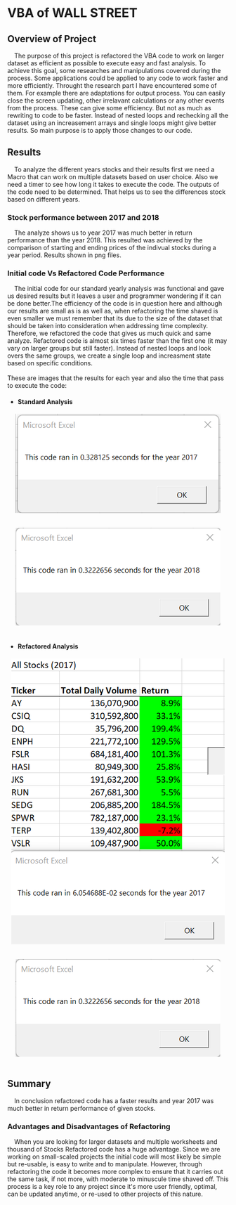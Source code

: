 # VBA of WALL STREET
## Overview of Project
&nbsp;&nbsp;&nbsp;&nbsp;The purpose of this project is refactored the VBA code to work on larger dataset as efficient as possible to execute easy and fast analysis. To achieve this goal, some researches and manipulations covered during the process.  Some applications could be applied to any code to work faster and more efficiently. Throught the research part I have encountered some of them. For example there are adaptations for output process. You can easily close the screen updating, other irrelavant calculations or any other events from the process. These can give some efficiency. But not as much as rewriting to code to be faster. Instead of nested loops and rechecking all the dataset using an increasement arrays and single loops might give better results. So main purpose is to apply those changes to our code.
## Results
&nbsp;&nbsp;&nbsp;&nbsp;To analyze the different years stocks and their results first we need a Macro that can work on multiple datasets based on user choice. Also we need a timer to see how long it takes to execute the code. The outputs of the code need to be determined. That helps us to see the differences stock based on different years. 
### Stock performance between 2017 and 2018
&nbsp;&nbsp;&nbsp;&nbsp;The analyze shows us to year 2017 was much better in return performance than the year 2018. This resulted was achieved by the comparison of starting and ending prices of the indivual stocks during a year period. Results shown in png files.
### Initial code Vs Refactored Code Performance
&nbsp;&nbsp;&nbsp;&nbsp;The initial code for our standard yearly analysis was functional and gave us desired results but it leaves a user and programmer wondering if it can be done better.The efficiency of the code is in question here and although our results are small as is as well as, when refactoring the time shaved is even smaller we must remember that its due to the size of the dataset that should be taken into consideration when addressing time complexity. Therefore, we refactored the code that gives us much quick and same analyze. Refactored code is almost six times faster than the first one (it may vary on larger groups but still faster). Instead of nested loops and look overs the same groups, we create a single loop and increasment state based on specific conditions.  
<br>
These are images that the results for each year and also the time that pass to execute the code:
- #### Standard Analysis
<p align="center">  
<img src="https://github.com/KdotGhai/stocks_analysis/blob/f0bf79fc445df299918800bfb7c7c94dfbea8a08/Images/VBA_2017_Standard_Year_Analysis.png" />
  <br>  </br>
</p>
<p align="center">  
<img src="https://github.com/KdotGhai/stocks_analysis/blob/f0bf79fc445df299918800bfb7c7c94dfbea8a08/Images/VBA_2018_Standard_Year_Analysis.png" />
  <br>  </br>
</p>

- #### Refactored Analysis
<p align="center">  
<img src="https://github.com/KdotGhai/stocks_analysis/blob/f0bf79fc445df299918800bfb7c7c94dfbea8a08/Images/VBA_2017_Refactored_Year_Analysis.png" />
  <br>  </br>
</p>
<p align="center">  
<img src="https://github.com/KdotGhai/stocks_analysis/blob/f0bf79fc445df299918800bfb7c7c94dfbea8a08/Images/VBA_2018_Standard_Year_Analysis.png" />
  <br>  </br>
</p>



## Summary
&nbsp;&nbsp;&nbsp;&nbsp;In conclusion refactored code has a faster results and year 2017 was much better in return performance of given stocks. 
### Advantages and Disadvantages of Refactoring
&nbsp;&nbsp;&nbsp;&nbsp;When you are looking for larger datasets and multiple worksheets and thousand of Stocks Refactored code has a huge advantage. Since we are working on small-scaled projects the initial code will most likely be simple but re-usable, is easy to write and to manipulate. However, through refactoring the code it becomes more complex to ensure that it carries out the same task, if not more, with moderate to minuscule time shaved off. This process is a key role to any project since it's more user friendly, optimal, can be updated anytime, or re-used to other projects of this nature. 
